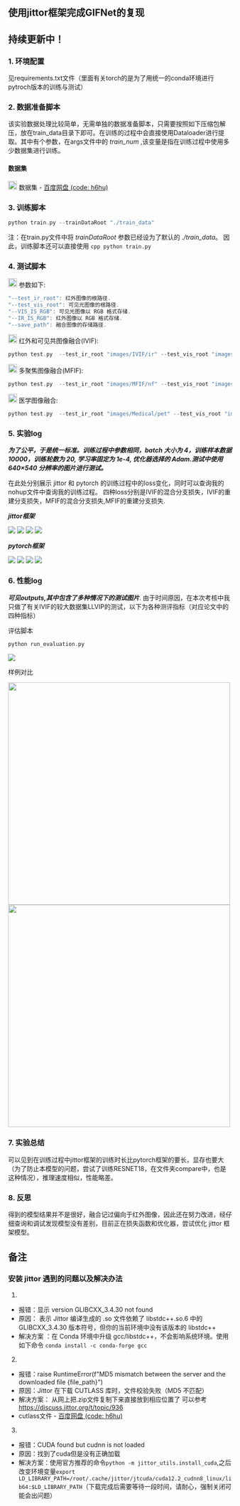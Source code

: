## 使用jittor框架完成GIFNet的复现
## 持续更新中！

### 1. 环境配置
见requirements.txt文件（里面有关torch的是为了用统一的conda环境进行pytroch版本的训练与测试）

### 2. 数据准备脚本
该实验数据处理比较简单，无需单独的数据准备脚本，只需要按照如下压缩包解压，放在train_data目录下即可。在训练的过程中会直接使用Dataloader进行提取。其中有个参数，在args文件中的 *train_num* ,该变量是指在训练过程中使用多少数据集进行训练。
#### 数据集
<img width="20" src="images/dataset1.png">      数据集 - [百度网盘 (code: h6hu)](https://pan.baidu.com/s/1AR5rFQXmK9FSkUUFg77nHg?pwd=h6hu)

### 3. 训练脚本
```cpp
python train.py --trainDataRoot "./train_data"
```
注：在train.py文件中将 *trainDataRoot* 参数已经设为了默认的 *./train_data*。
因此，训练脚本还可以直接使用
    ```cpp
    python train.py
    ```

### 4. 测试脚本

<img width="20" src="images/set1.png"> 参数如下:

```cpp
"--test_ir_root": 红外图像的根路径.
"--test_vis_root": 可见光图像的根路径.
"--VIS_IS_RGB": 可见光图像以 RGB 格式存储.
"--IR_IS_RGB": 红外图像以 RGB 格式存储.
"--save_path": 融合图像的存储路径.
```

<img width="20" src="images/task.png"> 红外和可见共图像融合(IVIF):

```cpp
python test.py  --test_ir_root "images/IVIF/ir" --test_vis_root "images/IVIF/vis" --save_path "./outputs/outputsIVIF/jittor" --VIS_IS_RGB 
```

<img width="20" src="images/task.png"> 多聚焦图像融合(MFIF):

```cpp
python test.py  --test_ir_root "images/MFIF/nf" --test_vis_root "images/MFIF/ff" --save_path "./outputs/outputsMFIF/jittor" --IR_IS_RGB --VIS_IS_RGB
```

<img width="20" src="images/task.png"> 医学图像融合:

```cpp
python test.py  --test_ir_root "images/Medical/pet" --test_vis_root "images/Medical/mri" --save_path "./outputs/outputsMedical/jittor" --IR_IS_RGB
```

### 5. 实验log
**_为了公平，于是统一标准。训练过程中参数相同，batch 大小为 4，训练样本数据 10000，训练轮数为 20, 学习率固定为 1e-4, 优化器选择的 Adam.测试中使用 640×540 分辨率的图片进行测试。_**

在此处分别展示 jittor 和 pytorch 的训练过程中的loss变化，同时可以查询我的nohup文件中查询我的训练过程。
四种loss分别是IVIF的混合分支损失，IVIF的重建分支损失，MFIF的混合分支损失,MFIF的重建分支损失.

**_jittor框架_**

<img  src="losspng/jittor/item1_com_loss.png">
<img  src="losspng/jittor/item1_spe_loss.png">
<img  src="losspng/jittor/item2_com_loss.png">
<img  src="losspng/jittor/item2_spe_loss.png">

**_pytorch框架_**

<img  src="losspng/pytorch/item1_com_loss.png">
<img  src="losspng/pytorch/item1_spe_loss.png">
<img  src="losspng/pytorch/item2_com_loss.png">
<img  src="losspng/pytorch/item2_spe_loss.png">

### 6. 性能log
**_可见outputs,其中包含了多种情况下的测试图片_**.
由于时间原因，在本次考核中我只做了有关IVIF的较大数据集LLVIP的测试，以下为各种测评指标（对应论文中的四种指标）

评估脚本
```cpp
python run_evaluation.py
```
<img  src="model_comparison_table.png">

样例对比

<img width="500" src="outputs/outputsIVIF/jittor/190212.jpg">
<img  width="500"src="outputs/outputsIVIF/pytorch/190212.jpg">

### 7. 实验总结
可以见到在训练过程中jittor框架的训练时长比pytorch框架的要长，显存也要大（为了防止本模型的问题，尝试了训练RESNET18，在文件夹compare中，也是这种情况），推理速度相似，性能略差。

### 8. 反思
得到的模型结果并不是很好，融合记过偏向于红外图像，因此还在努力改进，经仔细查询和调试发现模型没有差别，目前正在损失函数和优化器，尝试优化 jittor 框架模型。

## 备注
### 安装 jittor 遇到的问题以及解决办法
1. 
 - 报错：显示  version GLIBCXX_3.4.30 not found  
 - 原因： 表示 Jittor 编译生成的 .so 文件依赖了 libstdc++.so.6 中的 GLIBCXX_3.4.30 版本符号，但你的当前环境中没有该版本的 libstdc++
 - 解决方案 ：在 Conda 环境中升级 gcc/libstdc++，不会影响系统环境。使用如下命令 `conda install -c conda-forge gcc`
2. 
 - 报错：raise RuntimeError(f"MD5 mismatch between the server and the downloaded file {file_path}")
 - 原因：Jittor 在下载 CUTLASS 库时，文件校验失败（MD5 不匹配）
 - 解决方案： 从网上把.zip文件复制下来直接放到相应位置了 可以参考 https://discuss.jittor.org/t/topic/936
  - cutlass文件 - [百度网盘 (code: h6hu)](https://pan.baidu.com/s/1AR5rFQXmK9FSkUUFg77nHg?pwd=h6hu)
 3.
 - 报错：CUDA found but cudnn is not loaded
 - 原因：找到了cuda但是没有正确加载
 - 解决方案：使用官方推荐的命令`python -m jittor_utils.install_cuda`,之后改变环境变量`export LD_LIBRARY_PATH=/root/.cache/jittor/jtcuda/cuda12.2_cudnn8_linux/lib64:$LD_LIBRARY_PATH`（下载完成后需要等待一段时间，请耐心，强制关闭可能会出问题）
